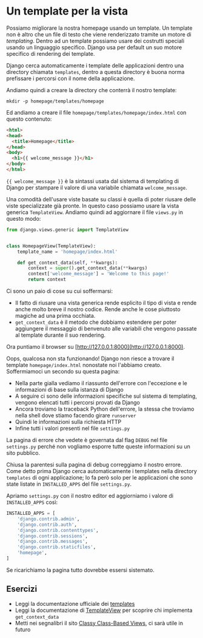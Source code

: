 # Un template per la vista

Possiamo migliorare la nostra homepage usando un template. Un template non è altro che un file di testo
che viene renderizzato tramite un motore di *templating*. Dentro ad un template possiamo usare dei
costrutti speciali usando un linguaggio specifico. Django usa per default un suo motore specifico di
rendering dei template.

Django cerca automaticamente i template delle applicazioni dentro una directory chiamata `templates`,
dentro a questa directory è buona norma prefissare i percorsi con il nome della applicazione.

Andiamo quindi a creare la directory che conterrà il nostro template:

```shell
mkdir -p homepage/templates/homepage
```

Ed andiamo a creare il file `homepage/templates/homepage/index.html` con questo contenuto:

```html
<html>
<head>
  <title>Homepage</title>
</head>
<body>
  <h1>{{ welcome_message }}</h1>
</body>
</html>
```

`{{ welcome_message }}` è la sintassi usata dal sistema di templating di Django per stampare il valore
di una variabile chiamata `welcome_message`.

Una comodità dell'usare viste basate su classi è quella di poter riusare delle viste specializzate
già pronte. In questo caso possiamo usare la vista generica `TemplateView`. Andiamo quindi ad
aggiornare il file `views.py` in questo modo:

```python
from django.views.generic import TemplateView


class HomepageView(TemplateView):
    template_name = 'homepage/index.html'

    def get_context_data(self, **kwargs):
        context = super().get_context_data(**kwargs)
        context['welcome_message'] = 'Welcome to this page!'
        return context
```

Ci sono un paio di cose su cui soffermarsi:

- Il fatto di riusare una vista generica rende esplicito il tipo di vista e rende anche molto breve il
  nostro codice. Rende anche le cose piuttosto magiche ad una prima occhiata.
- `get_context_data` è il metodo che dobbiamo estendere per poter aggiungere il messaggio di benvenuto
  alle variabili che vengono passate al template durante il suo rendering.

Ora puntiamo il browser su [http://127.0.0.1:8000](http://127.0.0.1:8000).

Oops, qualcosa non sta funzionando! Django non riesce a trovare il template `homepage/index.html`
nonostate noi l'abbiamo creato.
Soffermiamoci un secondo su questa pagina:
- Nella parte gialla vediamo il riassunto dell'errore con l'eccezione e le informazioni di base sulla
  istanza di Django
- A seguire ci sono delle informazioni specifiche sul sistema di templating, vengono elencati tutti
  i percorsi provati da Django
- Ancora troviamo la traceback Python dell'errore, la stessa che troviamo nella shell dove stiamo
  facendo girare `runserver`
- Quindi le informazioni sulla richiesta HTTP
- Infine tutti i valori presenti nel file `settings.py`

La pagina di errore che vedete è governata dal flag `DEBUG` nel file `settings.py` perché non vogliamo
esporre tutte queste informazioni su un sito pubblico.

Chiusa la parentesi sulla pagina di debug correggiamo il nostro errore. Come detto prima Django cerca
automaticamente i templates nella directory `templates` di ogni applicazione; lo fa però solo per le
applicazioni che sono state listate in `INSTALLED_APPS` del file `settings.py`.

Apriamo `settings.py` con il nostro editor ed aggiorniamo i valore di `INSTALLED_APPS` così:

```python
INSTALLED_APPS = [
    'django.contrib.admin',
    'django.contrib.auth',
    'django.contrib.contenttypes',
    'django.contrib.sessions',
    'django.contrib.messages',
    'django.contrib.staticfiles',
    'homepage',
]
```

Se ricarichiamo la pagina tutto dovrebbe essersi sistemato.

## Esercizi

- Leggi la documentazione ufficiale dei [templates](https://docs.djangoproject.com/en/3.2/topics/templates/)
- Leggi la documentazione di [TemplateView](https://docs.djangoproject.com/en/3.2/ref/class-based-views/base/#templateview) per scoprire chi implementa `get_context_data`
- Metti nei segnalibri il sito [Classy Class-Based Views](https://ccbv.co.uk/), ci sarà utile in futuro
